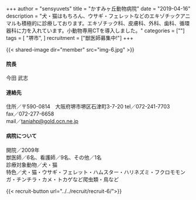 +++
author = "sensyuvets"
title = "かすみヶ丘動物病院"
date = "2019-04-16"
description = "犬・猫はもちろん、ウサギ・フェレットなどのエキゾチックアニマルも積極的に診療しております。エキゾチック科、皮膚科、外科、歯科、循環器科に力を入れています。小動物専用CTを導入しました。"
categories = [""]
tags = [
    "堺市",
]
recruitment = ["獣医師募集中!"]
+++

{{< shared-image dir="member" src="img-6.jpg" >}}

#### 院長
今田 武志

#### 連絡先
住所／〒590-0814　大阪府堺市堺区石津町3-7-20 
tel／072-241-7703  
fax／072-277-6658  
mail／taniahp@gold.ocn.ne.jp

#### 病院について
開院／2009年  
獣医師／6名、看護師／9名、その他／1名  
診療対象動物／犬・猫  
特色／犬・猫・ウサギ・フェレット・ハムスター・ハリネズミ・フクロモモンガ・チンチラ・カメ・トカゲなど爬虫類・鳥など

{{< recruit-button url="../../recruit/recruit-6/">}}